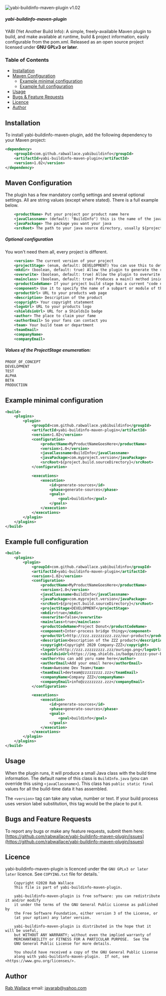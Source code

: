 ![yabi-buildinfo-maven-plugin v1.02](https://img.shields.io/badge/yabi--buildinfo--maven--plugin-v1.02-success)

##### yabi-buildinfo-maven-plugin
YABI (Yet Another Build Info): A simple, freely-available Maven plugin to build, and make available at runtime, build & project
information, easily configurable from the pom.xml. Released as an open source project licensed under <b>GNU GPLv3 or later</b>.


### Table of Contents ###
* [Installation](#installation)
* [Maven Configuration](#maven-configuration)
    * [Example minimal configuration](#example-minimal-configuration)
    * [Example full configuration](#example-full-configuration)
* [Usage](#usage)
* [Bugs & Feature Requests](#bugs-and-feature-requests)
* [Licence](#licence)
* [Author](#author)


Installation
------------
To install yabi-buildinfo-maven-plugin, add the following dependency to your Maven project:
```xml
<dependency>
    <groupId>com.github.rabwallace.yabibuildinfo</groupId>
    <artifactId>yabi-buildinfo-maven-plugin</artifactId>
    <version>1.02</version>
</dependency>
```

Maven Configuration
-------------------

The plugin has a few mandatory config settings and several optional settings. All are string values (except where stated). There is a full example below.

```xml
    <productName> Put your project por product name here
    <javaClassname> (default: "BuildInfo") this is the name of the java source file that will be generated
    <javaPackage> The package you want your java
    <srcRoot> The path to your java source directory, usually ${project.build.sourceDirectory}
```

##### Optional configuration
You won't need them all, every project is different. 
```xml
    <version> The current version of your project
    <projectStage> (enum, default: DEVELOPMENT) You can use this to define what development stage your project is in
    <mkdir> (boolean, default: true) Allow the plugin to generate the required directory
    <overwrite> (boolean, default: true) Allow the plugin to overwrite any previous buildinfo file
    <mainclass> (boolean, default: true) Produces a main() method inside your BuildInfo class allowing "java -jar myjar.jar" to get buildinfo data
    <productCodeName> If your project build stage has a current "code name" 
    <component> Use it to specify the name of a subpart or module of the main product
    <productUrl> URL to your products web page
    <description> Description of the product
    <copyright> Your copyright statement
    <logoUrl> URL to your products logo
    <shieldsioUrl> URL for a ShieldsIo badge
    <author> The place to claim your fame
    <authorEmail> So your fans can contact you
    <team> Your build team or department
    <teamEmail>
    <companyName>
    <companyEmail>
```

##### Values of the ProjectStage enumeration:
```java
PROOF_OF_CONCEPT
DEVELOPMENT
TEST
ALPHA
BETA
PRODUCTION
```

Example minimal configuration
-----------------------------
```xml
<build>
    <plugins>
        <plugin>
            <groupId>com.github.rabwallace.yabibuildinfo</groupId>
            <artifactId>yabi-buildinfo-maven-plugin</artifactId>
            <version>1.02</version>
            <configuration>
                <productName>MyProductNameGoesHere</productName>
                <version>1.0</version>
                <javaClassname>BuildInfo</javaClassname>
                <javaPackage>com.myproject.version</javaPackage>
                <srcRoot>${project.build.sourceDirectory}</srcRoot>
            </configuration>

            <executions>
                <execution>
                    <id>generate-sources</id>
                    <phase>generate-sources</phase>
                    <goals>
                        <goal>buildinfo</goal>
                    </goals>
                </execution>
            </executions>
        </plugin>
    </plugins>
</build>
```

Example full configuration
--------------------------
```xml
<build>
    <plugins>
        <plugin>
            <groupId>com.github.rabwallace.yabibuildinfo</groupId>
            <artifactId>yabi-buildinfo-maven-plugin</artifactId>
            <version>1.02</version>
            <configuration>
                <productName>MyProductNameGoesHere</productName>
                <version>1.0</version>
                <javaClassname>BuildInfo</javaClassname>
                <javaPackage>com.myproject.version</javaPackage>
                <srcRoot>${project.build.sourceDirectory}</srcRoot>
                <projectStage>DEVELOPMENT</projectStage>
                <mkdir>true</mkdir>
                <overwrite>false</overwrite>
                <mainclass>true</mainclass>
                <productCodeName>Project Donut</productCodeName> 
                <component>Inter-process bridge thingy</component> 
                <productUrl>http://zzz.zzzzzzzzz.zzz/our-product</productUrl>
                <description>Description of the ZZZ product</description>
                <copyright>Copyright 2020 Company-ZZZ</copyright>
                <logoUrl>http://zzz.zzzzzzzzz.zzz/ourLogo.png</logoUrl>
                <shieldsioUrl>https://img.shields.io/badge/zzzzz-your-badge</shieldsioUrl>
                <author>You can add yoru name here</author>
                <authorEmail>Add your email here</authorEmail>
                <team>Awesome Dev Team</team>
                <teamEmail>devteam@zzzzzzzzz.zzz</teamEmail>
                <companyName>Company ZZZ</companyName>
                <companyEmail>info@zzzzzzzzz.zzz</companyEmail>
            </configuration>

            <executions>
                <execution>
                    <id>generate-sources</id>
                    <phase>generate-sources</phase>
                    <goals>
                        <goal>buildinfo</goal>
                    </goals>
                </execution>
            </executions>
        </plugin>
    </plugins>
</build>
```

Usage
-----
When the plugin runs, it will produce a small Java class with the build time information. The default name of this
class is `BuildInfo.java` (you can override this using `<javaClassname>`). This class has `public static final` values
for all the build-time data it has assembled.

The `<version>` tag can take any value, number or text. If your build process uses version label substitution, this tag would
be the place to put it.

Bugs and Feature Requests
-------------------------
To report any bugs or make any feature requests, submit them here:<br>
[https://github.com/rabwallace/yabi-buildinfo-maven-plugin/issues](https://github.com/rabwallace/yabi-buildinfo-maven-plugin/issues)

Licence
-------
yabi-buildinfo-maven-plugin is licenced under the `GNU GPLv3 or later later` licence. See `COPYING.txt` file for details.`

```text
    Copyright ©2020 Rab Wallace
    This file is part of yabi-buildinfo-maven-plugin.
 
    yabi-buildinfo-maven-plugin is free software: you can redistribute it and/or modify
    it under the terms of the GNU General Public License as published by
    the Free Software Foundation, either version 3 of the License, or
    (at your option) any later version.
 
    yabi-buildinfo-maven-plugin is distributed in the hope that it will be useful,
    but WITHOUT ANY WARRANTY; without even the implied warranty of
    MERCHANTABILITY or FITNESS FOR A PARTICULAR PURPOSE.  See the
    GNU General Public License for more details.
 
    You should have received a copy of the GNU General Public License
    along with yabi-buildinfo-maven-plugin.  If not, see <https://www.gnu.org/licenses/>.
```

Author
------
[Rab Wallace](https://github.com/rabwallace)
email: javarab@yahoo.com
